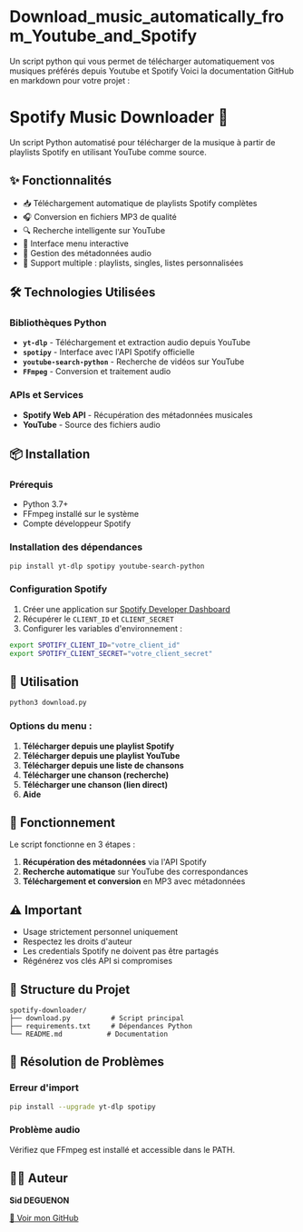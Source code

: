 # Download_music_automatically_from_Youtube_and_Spotify
Un script python qui vous permet de télécharger automatiquement vos musiques préférés depuis Youtube et Spotify
Voici la documentation GitHub en markdown pour votre projet :

# Spotify Music Downloader 🎵

Un script Python automatisé pour télécharger de la musique à partir de playlists Spotify en utilisant YouTube comme source.

## ✨ Fonctionnalités

- 📥 Téléchargement automatique de playlists Spotify complètes
- 🎧 Conversion en fichiers MP3 de qualité
- 🔍 Recherche intelligente sur YouTube
- 🎯 Interface menu interactive
- 📁 Gestion des métadonnées audio
- 🔄 Support multiple : playlists, singles, listes personnalisées

## 🛠️ Technologies Utilisées

### Bibliothèques Python
- **`yt-dlp`** - Téléchargement et extraction audio depuis YouTube
- **`spotipy`** - Interface avec l'API Spotify officielle
- **`youtube-search-python`** - Recherche de vidéos sur YouTube
- **`FFmpeg`** - Conversion et traitement audio

### APIs et Services
- **Spotify Web API** - Récupération des métadonnées musicales
- **YouTube** - Source des fichiers audio

## 📦 Installation

### Prérequis
- Python 3.7+
- FFmpeg installé sur le système
- Compte développeur Spotify

### Installation des dépendances
```bash
pip install yt-dlp spotipy youtube-search-python
```

### Configuration Spotify
1. Créer une application sur [Spotify Developer Dashboard](https://developer.spotify.com/dashboard)
2. Récupérer le `CLIENT_ID` et `CLIENT_SECRET`
3. Configurer les variables d'environnement :
```bash
export SPOTIFY_CLIENT_ID="votre_client_id"
export SPOTIFY_CLIENT_SECRET="votre_client_secret"
```

## 🚀 Utilisation

```bash
python3 download.py
```

### Options du menu :
1. **Télécharger depuis une playlist Spotify**
2. **Télécharger depuis une playlist YouTube**
3. **Télécharger depuis une liste de chansons**
4. **Télécharger une chanson (recherche)**
5. **Télécharger une chanson (lien direct)**
6. **Aide**

## 🎯 Fonctionnement

Le script fonctionne en 3 étapes :

1. **Récupération des métadonnées** via l'API Spotify
2. **Recherche automatique** sur YouTube des correspondances
3. **Téléchargement et conversion** en MP3 avec métadonnées

## ⚠️ Important

- Usage strictement personnel uniquement
- Respectez les droits d'auteur
- Les credentials Spotify ne doivent pas être partagés
- Régénérez vos clés API si compromises

## 📝 Structure du Projet

```
spotify-downloader/
├── download.py          # Script principal
├── requirements.txt     # Dépendances Python
└── README.md           # Documentation
```

## 🐛 Résolution de Problèmes

### Erreur d'import
```bash
pip install --upgrade yt-dlp spotipy
```

### Problème audio
Vérifiez que FFmpeg est installé et accessible dans le PATH.

## 👨‍💻 Auteur

**Sid DEGUENON**

[🔗 Voir mon GitHub](https://github.com/DgnSid)

